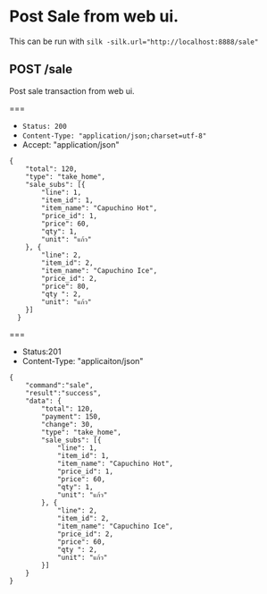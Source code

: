 # Post Sale from web ui.

This can be run with `silk -silk.url="http://localhost:8888/sale"`

## POST /sale

Post sale transaction from web ui.

===

* `Status: 200`
* `Content-Type: "application/json;charset=utf-8"`
* Accept: "application/json"

```
{
  	"total": 120,
  	"type": "take_home",
  	"sale_subs": [{
  		"line": 1,
  		"item_id": 1,
  		"item_name": "Capuchino Hot",
  		"price_id": 1,
  		"price": 60,
  		"qty": 1,
  		"unit": "แก้ว"
  	}, {
  		"line": 2,
  		"item_id": 2,
  		"item_name": "Capuchino Ice",
  		"price_id": 2,
  		"price": 80,
  		"qty ": 2,
  		"unit": "แก้ว"
  	}]
  }
```

===
* Status:201
* Content-Type: "applicaiton/json"
```
{
    "command":"sale",
    "result":"success",
    "data": {
      	"total": 120,
      	"payment": 150,
      	"change": 30,
      	"type": "take_home",
      	"sale_subs": [{
      		"line": 1,
      		"item_id": 1,
      		"item_name": "Capuchino Hot",
      		"price_id": 1,
      		"price": 60,
      		"qty": 1,
      		"unit": "แก้ว"
      	}, {
      		"line": 2,
      		"item_id": 2,
      		"item_name": "Capuchino Ice",
      		"price_id": 2,
      		"price": 60,
      		"qty ": 2,
      		"unit": "แก้ว"   
      	}]
    }
}

```